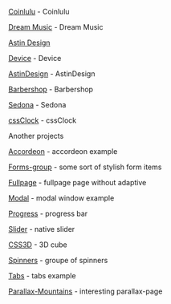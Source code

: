 <!--# Sivachenko Max-->

[Coinlulu](https://sevamax.github.io/coinlulu/) - Coinlulu


[Dream Music](https://sevamax.github.io/finished%20projects/dreammusic) - Dream Music

[Astin Design](https://design.astin.co)

[Device](https://sevamax.github.io/device/) - Device

[AstinDesign](https://sevamax.github.io/AstinDesign/) - AstinDesign

[Barbershop](https://sevamax.github.io/barbershop/) - Barbershop


[Sedona](https://sevamax.github.io/sedona/) - Sedona

[cssClock](https://sevamax.github.io/cssClock/) - cssClock

Another projects

[Accordeon](https://sevamax.github.io/accordeon/) - accordeon example

[Forms-group](https://sevamax.github.io/forms-group/) - some sort of stylish form items

[Fullpage](https://sevamax.github.io/Fullpage/) - fullpage page without adaptive


[Modal](https://sevamax.github.io/modal/) - modal window example

[Progress](https://sevamax.github.io/progress/) - progress bar

[Slider](https://sevamax.github.io/slider/) - native slider

[CSS3D](https://sevamax.github.io/css3d/) - 3D cube

[Spinners](https://sevamax.github.io/spinners/) - groupe of spinners

[Tabs](https://sevamax.github.io/tab/) - tabs example

[Parallax-Mountains](https://sevamax.github.io/Parallax) - interesting parallax-page


